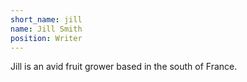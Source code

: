 ```yaml
---
short_name: jill
name: Jill Smith
position: Writer
---
```

Jill is an avid fruit grower based in the south of France.
